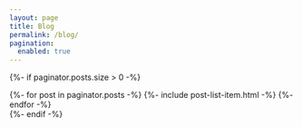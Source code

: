 ```yaml
---
layout: page
title: Blog
permalink: /blog/
pagination:
  enabled: true
---
```


{%- if paginator.posts.size > 0 -%}
  <div class="post-list">
    {%- for post in paginator.posts -%}
      {%- include post-list-item.html -%}
    {%- endfor -%}
  </div>
{%- endif -%}
